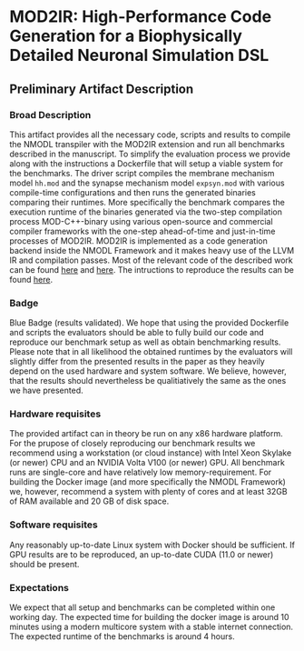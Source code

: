 
# MOD2IR: High-Performance Code Generation for a Biophysically Detailed Neuronal Simulation DSL

## Preliminary Artifact Description

### Broad Description

This artifact provides all the necessary code, scripts and results to compile the NMODL transpiler
with the MOD2IR extension and run all benchmarks described in the manuscript. To simplify the
evaluation process we provide along with the instructions a Dockerfile that will setup a viable
system for the benchmarks. The driver script compiles the membrane mechanism model `hh.mod` and the
synapse mechanism model `expsyn.mod` with various compile-time configurations and then runs the
generated  binaries comparing their runtimes. More specifically the benchmark compares the execution
runtime of the binaries generated via the two-step compilation process MOD-C++-binary using various
open-source and commercial compiler frameworks with the one-step ahead-of-time and just-in-time
processes of MOD2IR.
MOD2IR is implemented as a code generation backend inside the NMODL Framework and it makes heavy
use of the LLVM IR and compilation passes. Most of the relevant code of the described work can be
found [here](https://github.com/BlueBrain/nmodl/tree/llvm/src/codegen/llvm) and
[here](https://github.com/BlueBrain/nmodl/tree/llvm/test/benchmark). The intructions to reproduce
the results can be found [here](https://github.com/BlueBrain/nmodl/blob/3365551b332829699c1af3bea3c0fbe820a30800/docs/CC2023/README.md). 

### Badge

Blue Badge (results validated). We hope that using the provided Dockerfile and scripts the
evaluators should be able to fully build our code and reproduce our benchmark setup as well as
obtain benchmarking results. Please note that in all likelihood the obtained runtimes by the
evaluators will slightly differ from the presented results in the paper as they heavily depend on
the used hardware and system software. We believe, however, that the results should nevertheless be
qualitiatively the same as the ones we have presented.

### Hardware requisites

The provided artifact can in theory be run on any x86 hardware platform. For the prupose of closely
reproducing our benchmark results we recommend using a workstation (or cloud instance) with Intel Xeon
Skylake (or newer) CPU and an NVIDIA Volta V100 (or newer) GPU. All benchmark runs are single-core
and have relatively low memory-requirement. For building the Docker image (and more specifically the
NMODL Framework) we, however, recommend a system with plenty of cores and at least 32GB of RAM
available and 20 GB of disk space.

### Software requisites

Any reasonably up-to-date Linux system with Docker should be sufficient. If GPU results are to be
reproduced, an up-to-date CUDA (11.0 or newer) should be present.


### Expectations

We expect that all setup and benchmarks can be completed within one working day. The expected time for building
the docker image is around 10 minutes using a modern multicore system with a stable internet connection.
The expected runtime of the benchmarks is around 4 hours.
